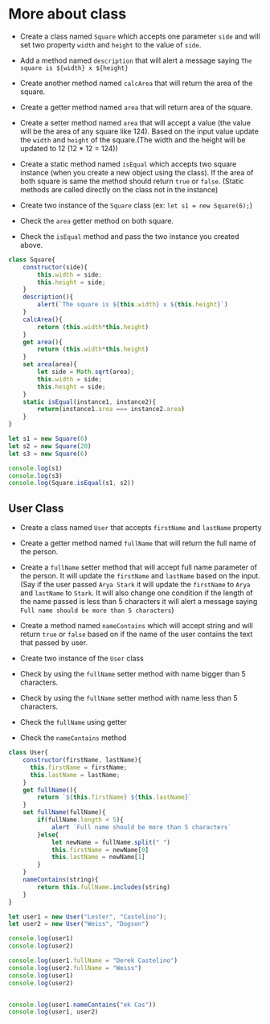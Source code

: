# More about class

- Create a class named `Square` which accepts one parameter `side` and will set two property `width` and `height` to the value of `side`.


- Add a method named `description` that will alert a message saying `The square is ${width} x ${height}`

- Create another method named `calcArea` that will return the area of the square.

- Create a getter method named `area` that will return area of the square.

- Create a setter method named `area` that will accept a value (the value will be the area of any square like 124). Based on the input value update the `width` and `height` of the square.(The width and the height will be updated to 12 (12 \* 12 = 124))

- Create a static method named `isEqual` which accepts two square instance (when you create a new object using the class). If the area of both square is same the method should return `true` or `false`. (Static methods are called directly on the class not in the instance)

- Create two instance of the `Square` class (ex: `let s1 = new Square(6);`)

- Check the `area` getter method on both square.

- Check the `isEqual` method and pass the two instance you created above.

```js
class Square{
    constructor(side){
        this.width = side;
        this.height = side;
    }
    description(){
        alert(`The square is ${this.width} x ${this.height}`)
    }
    calcArea(){
        return (this.width*this.height)
    }
    get area(){
        return (this.width*this.height)
    }
    set area(area){
        let side = Math.sqrt(area);
        this.width = side;
        this.height = side;
    }
    static isEqual(instance1, instance2){
        return(instance1.area === instance2.area)
    }
}

let s1 = new Square(6)
let s2 = new Square(20)
let s3 = new Square(6)

console.log(s1)
console.log(s3)
console.log(Square.isEqual(s1, s2))

```

## User Class

- Create a class named `User` that accepts `firstName` and `lastName` property

- Create a getter method named `fullName` that will return the full name of the person.

- Create a `fullName` setter method that will accept full name parameter of the person. It will update the `firstName` and `lastName` based on the input. (Say if the user passed `Arya Stark` it will update the `firstName` to `Arya` and `lastName` to `Stark`. It will also change one condition if the length of the name passed is less than 5 characters it will alert a message saying `Full name should be more than 5 characters`)

- Create a method named `nameContains` which will accept string and will return `true` or `false` based on if the name of the user contains the text that passed by user.

- Create two instance of the `User` class

- Check by using the `fullName` setter method with name bigger than 5 characters.

- Check by using the `fullName` setter method with name less than 5 characters.

- Check the `fullName` using getter

- Check the `nameContains` method

```js
class User{
    constructor(firstName, lastName){
      this.firstName = firstName;
      this.lastName = lastName;
    }
    get fullName(){
        return `${this.firstName} ${this.lastName}`
    }
    set fullName(fullName){
        if(fullName.length < 5){
            alert `Full name should be more than 5 characters`
        }else{
            let newName = fullName.split(" ")
            this.firstName = newName[0]
            this.lastName = newName[1]
        }
    }
    nameContains(string){
        return this.fullName.includes(string)
    }
}

let user1 = new User("Lester", "Castelino");
let user2 = new User("Weiss", "Dogson")

console.log(user1)
console.log(user2)

console.log(user1.fullName = "Derek Castelino")
console.log(user2.fullName = "Weiss")
console.log(user1)
console.log(user2)


console.log(user1.nameContains("ek Cas"))
console.log(user1, user2)
```

